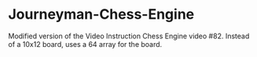 # Journeyman-Chess-Engine
Modified version of the Video Instruction Chess Engine video #82. Instead of a 10x12 board, uses a 64 array for the board.

